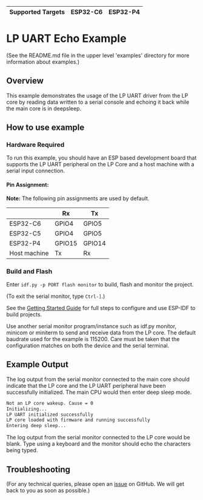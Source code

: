 | Supported Targets | ESP32-C6 | ESP32-P4 |
| ----------------- | -------- | -------- |

# LP UART Echo Example

(See the README.md file in the upper level 'examples' directory for more information about examples.)

## Overview

This example demonstrates the usage of the LP UART driver from the LP core by reading data written to a serial console and echoing it back while the main core is in deepsleep.

## How to use example

### Hardware Required

To run this example, you should have an ESP based development board that supports the LP UART peripheral on the LP Core and a host machine with a serial input connection.

#### Pin Assignment:

**Note:** The following pin assignments are used by default.

|                         | Rx     | Tx     |
| ----------------------- | -------| -------|
| ESP32-C6                | GPIO4  | GPIO5  |
| ESP32-C5                | GPIO4  | GPIO5  |
| ESP32-P4                | GPIO15 | GPIO14 |
| Host machine            | Tx     | Rx     |

### Build and Flash

Enter `idf.py -p PORT flash monitor` to build, flash and monitor the project.

(To exit the serial monitor, type ``Ctrl-]``.)

See the [Getting Started Guide](https://docs.espressif.com/projects/esp-idf/en/latest/get-started/index.html) for full steps to configure and use ESP-IDF to build projects.

Use another serial monitor program/instance such as idf.py monitor, minicom or miniterm to send and receive data from the LP core.
The default baudrate used for the example is 115200. Care must be taken that the configuration matches on both the device and the serial terminal.

## Example Output

The log output from the serial monitor connected to the main core should indicate that the LP core and the LP UART peripheral have been successfully initialized. The main CPU would then enter deep sleep mode.

```bash
Not an LP core wakeup. Cause = 0
Initializing...
LP UART initialized successfully
LP core loaded with firmware and running successfully
Entering deep sleep...
```

The log output from the serial monitor connected to the LP core would be blank. Type using a keyboard and the monitor should echo the characters being typed.

## Troubleshooting

(For any technical queries, please open an [issue](https://github.com/espressif/esp-idf/issues) on GitHub. We will get back to you as soon as possible.)
